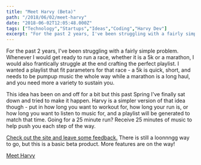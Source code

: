 ```yaml
---
title: "Meet Harvy (Beta)"
path: "/2018/06/02/meet-harvy"
date: "2018-06-02T12:05:48.000Z"
tags: ["Technology","Startups","Ideas","Coding","Harvy Dev"]
excerpt: "For the past 2 years, I've been struggling with a fairly simple problem. Whenever I would get ready to run a race, whether it is a 5k or a marathon, I would also frantically struggle at the end..."
---
```


For the past 2 years, I've been struggling with a fairly simple problem. Whenever I would get ready to run a race, whether it is a 5k or a marathon, I would also frantically struggle at the end crafting the perfect playlist. I wanted a playlist that fit parameters for that race - a 5k is quick, short, and needs to be pumpup music the whole way while a marathon is a long haul, and you need more a variety to sustain you.

This idea has been on and off for a bit but this past Spring I've finally sat down and tried to make it happen. Harvy is a simpler version of that idea though - put in how long you want to workout for, how long your run is, or how long you want to listen to music for, and a playlist will be generated to match that time. Going for a 25 minute run? Receive 25 minutes of music to help push you each step of the way.

[Check out the site and leave some feedback.](http://harvy.app) There is still a loonnngg way to go, but this is a basic beta product. More features are on the way!

[Meet Harvy](http://harvy.app)
